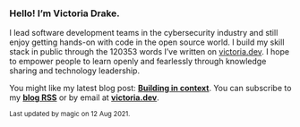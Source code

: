 ### Hello! I’m Victoria Drake.

I lead software development teams in the cybersecurity industry and still enjoy getting hands-on with code in the open source world. I build my skill stack in public through the 120353 words I’ve written on [victoria.dev](https://victoria.dev). I hope to empower people to learn openly and fearlessly through knowledge sharing and technology leadership.

You might like my latest blog post: **[Building in context](https://victoria.dev/blog/building-in-context/)**. You can subscribe to my [**blog RSS**](https://victoria.dev/index.xml) or by email at [**victoria.dev**](https://victoria.dev).

<sub>Last updated by magic on 12 Aug 2021.</sub>
